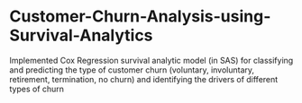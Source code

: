 # Customer-Churn-Analysis-using-Survival-Analytics
Implemented Cox Regression survival analytic  model (in SAS) for classifying and predicting the type of customer churn (voluntary, involuntary, retirement, termination, no churn) and identifying the drivers of different types of churn   
